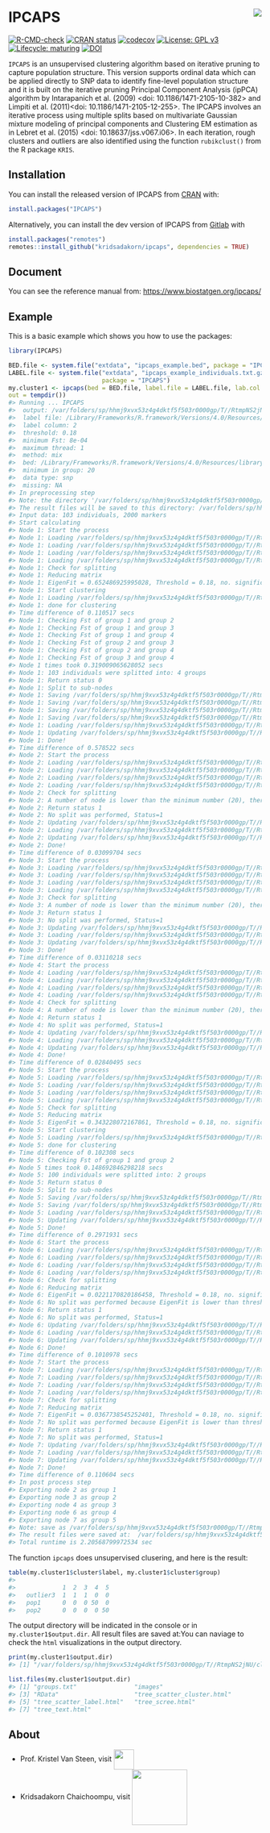 
<!-- README.md is generated from README.Rmd. Please edit that file -->

# IPCAPS <img src="man/figures/ipcaps2_logo.png" align="right" />

<!-- badges: start -->

[![R-CMD-check](https://github.com/kridsadakorn/ipcaps/workflows/R-CMD-check/badge.svg)](https://github.com/kridsadakorn/ipcaps/actions)
[![CRAN
status](https://www.r-pkg.org/badges/version/IPCAPS)](https://CRAN.R-project.org/package=IPCAPS)
[![codecov](https://codecov.io/gh/kridsadakorn/ipcaps/branch/master/graph/badge.svg?token=GGF640V5QY)](https://codecov.io/gh/kridsadakorn/ipcaps)
[![License: GPL
v3](https://img.shields.io/badge/License-GPLv3-blue.svg)](https://www.gnu.org/licenses/gpl-3.0)
[![Lifecycle:
maturing](https://img.shields.io/badge/lifecycle-maturing-blue.svg)](https://www.tidyverse.org/lifecycle/#maturing)
[![DOI](https://zenodo.org/badge/333291312.svg)](https://zenodo.org/badge/latestdoi/333291312)
<!-- badges: end -->

`IPCAPS` is an unsupervised clustering algorithm based on iterative
pruning to capture population structure. This version supports ordinal
data which can be applied directly to SNP data to identify fine-level
population structure and it is built on the iterative pruning Principal
Component Analysis (ipPCA) algorithm by Intarapanich et al. (2009)
\<doi: 10.1186/1471-2105-10-382\> and Limpiti et al. (2011)\<doi:
10.1186/1471-2105-12-255\>. The IPCAPS involves an iterative process
using multiple splits based on multivariate Gaussian mixture modeling of
principal components and Clustering EM estimation as in Lebret et
al. (2015) \<doi: 10.18637/jss.v067.i06\>. In each iteration, rough
clusters and outliers are also identified using the function
`rubikclust()` from the R package `KRIS`.

## Installation

You can install the released version of IPCAPS from
[CRAN](https://CRAN.R-project.org) with:

``` r
install.packages("IPCAPS")
```

Alternatively, you can install the dev version of IPCAPS from
[Gitlab](https://github.com/kridsadakorn/ipcaps) with

``` r
install.packages("remotes")
remotes::install_github("kridsadakorn/ipcaps", dependencies = TRUE)
```

## Document

You can see the reference manual from:
<https://www.biostatgen.org/ipcaps/>

## Example

This is a basic example which shows you how to use the packages:

``` r
library(IPCAPS)

BED.file <- system.file("extdata", "ipcaps_example.bed", package = "IPCAPS")
LABEL.file <- system.file("extdata", "ipcaps_example_individuals.txt.gz",
                          package = "IPCAPS")
my.cluster1 <- ipcaps(bed = BED.file, label.file = LABEL.file, lab.col = 2,
out = tempdir())
#> Running ... IPCAPS 
#>  output: /var/folders/sp/hhmj9xvx53z4g4dktf5f503r0000gp/T//RtmpNS2jNU 
#>  label file: /Library/Frameworks/R.framework/Versions/4.0/Resources/library/IPCAPS/extdata/ipcaps_example_individuals.txt.gz
#>  label column: 2
#>  threshold: 0.18
#>  minimum Fst: 8e-04
#>  maximum thread: 1
#>  method: mix
#>  bed: /Library/Frameworks/R.framework/Versions/4.0/Resources/library/IPCAPS/extdata/ipcaps_example.bed
#>  minimum in group: 20
#>  data type: snp
#>  missing: NA
#> In preprocessing step
#> Note: the directory '/var/folders/sp/hhmj9xvx53z4g4dktf5f503r0000gp/T//RtmpNS2jNU' is existed. 
#> The result files will be saved to this directory: /var/folders/sp/hhmj9xvx53z4g4dktf5f503r0000gp/T//RtmpNS2jNU/cluster_output 
#> Input data: 103 individuals, 2000 markers
#> Start calculating
#> Node 1: Start the process
#> Node 1: Loading /var/folders/sp/hhmj9xvx53z4g4dktf5f503r0000gp/T//RtmpNS2jNU/cluster_output/RData/tree.RData
#> Node 1: Loading /var/folders/sp/hhmj9xvx53z4g4dktf5f503r0000gp/T//RtmpNS2jNU/cluster_output/RData/condition.RData
#> Node 1: Loading /var/folders/sp/hhmj9xvx53z4g4dktf5f503r0000gp/T//RtmpNS2jNU/cluster_output/RData/rawdata.RData
#> Node 1: Loading /var/folders/sp/hhmj9xvx53z4g4dktf5f503r0000gp/T//RtmpNS2jNU/cluster_output/RData/node1.RData
#> Node 1: Check for splitting
#> Node 1: Reducing matrix
#> Node 1: EigenFit = 0.652486925995028, Threshold = 0.18, no. significant PCs = 3
#> Node 1: Start clustering
#> Node 1: Loading /var/folders/sp/hhmj9xvx53z4g4dktf5f503r0000gp/T//RtmpNS2jNU/cluster_output/RData/node1.RData
#> Node 1: done for clustering
#> Time difference of 0.110517 secs
#> Node 1: Checking Fst of group 1 and group 2
#> Node 1: Checking Fst of group 1 and group 3
#> Node 1: Checking Fst of group 1 and group 4
#> Node 1: Checking Fst of group 2 and group 3
#> Node 1: Checking Fst of group 2 and group 4
#> Node 1: Checking Fst of group 3 and group 4
#> Node 1 times took 0.319009065628052 secs
#> Node 1: 103 individuals were splitted into: 4 groups
#> Node 1: Return status 0
#> Node 1: Split to sub-nodes
#> Node 1: Saving /var/folders/sp/hhmj9xvx53z4g4dktf5f503r0000gp/T//RtmpNS2jNU/cluster_output/RData/node2.RData
#> Node 1: Saving /var/folders/sp/hhmj9xvx53z4g4dktf5f503r0000gp/T//RtmpNS2jNU/cluster_output/RData/node3.RData
#> Node 1: Saving /var/folders/sp/hhmj9xvx53z4g4dktf5f503r0000gp/T//RtmpNS2jNU/cluster_output/RData/node4.RData
#> Node 1: Saving /var/folders/sp/hhmj9xvx53z4g4dktf5f503r0000gp/T//RtmpNS2jNU/cluster_output/RData/node5.RData
#> Node 1: Loading /var/folders/sp/hhmj9xvx53z4g4dktf5f503r0000gp/T//RtmpNS2jNU/cluster_output/RData/tree.RData
#> Node 1: Updating /var/folders/sp/hhmj9xvx53z4g4dktf5f503r0000gp/T//RtmpNS2jNU/cluster_output/RData/tree.RData
#> Node 1: Done!
#> Time difference of 0.578522 secs
#> Node 2: Start the process
#> Node 2: Loading /var/folders/sp/hhmj9xvx53z4g4dktf5f503r0000gp/T//RtmpNS2jNU/cluster_output/RData/tree.RData
#> Node 2: Loading /var/folders/sp/hhmj9xvx53z4g4dktf5f503r0000gp/T//RtmpNS2jNU/cluster_output/RData/condition.RData
#> Node 2: Loading /var/folders/sp/hhmj9xvx53z4g4dktf5f503r0000gp/T//RtmpNS2jNU/cluster_output/RData/rawdata.RData
#> Node 2: Loading /var/folders/sp/hhmj9xvx53z4g4dktf5f503r0000gp/T//RtmpNS2jNU/cluster_output/RData/node2.RData
#> Node 2: Check for splitting
#> Node 2: A number of node is lower than the minimum number (20), therefore split was not performed
#> Node 2: Return status 1
#> Node 2: No split was performed, Status=1
#> Node 2: Updating /var/folders/sp/hhmj9xvx53z4g4dktf5f503r0000gp/T//RtmpNS2jNU/cluster_output/RData/leafnode.RData
#> Node 2: Loading /var/folders/sp/hhmj9xvx53z4g4dktf5f503r0000gp/T//RtmpNS2jNU/cluster_output/RData/tree.RData
#> Node 2: Updating /var/folders/sp/hhmj9xvx53z4g4dktf5f503r0000gp/T//RtmpNS2jNU/cluster_output/RData/tree.RData
#> Node 2: Done!
#> Time difference of 0.03099704 secs
#> Node 3: Start the process
#> Node 3: Loading /var/folders/sp/hhmj9xvx53z4g4dktf5f503r0000gp/T//RtmpNS2jNU/cluster_output/RData/tree.RData
#> Node 3: Loading /var/folders/sp/hhmj9xvx53z4g4dktf5f503r0000gp/T//RtmpNS2jNU/cluster_output/RData/condition.RData
#> Node 3: Loading /var/folders/sp/hhmj9xvx53z4g4dktf5f503r0000gp/T//RtmpNS2jNU/cluster_output/RData/rawdata.RData
#> Node 3: Loading /var/folders/sp/hhmj9xvx53z4g4dktf5f503r0000gp/T//RtmpNS2jNU/cluster_output/RData/node3.RData
#> Node 3: Check for splitting
#> Node 3: A number of node is lower than the minimum number (20), therefore split was not performed
#> Node 3: Return status 1
#> Node 3: No split was performed, Status=1
#> Node 3: Updating /var/folders/sp/hhmj9xvx53z4g4dktf5f503r0000gp/T//RtmpNS2jNU/cluster_output/RData/leafnode.RData
#> Node 3: Loading /var/folders/sp/hhmj9xvx53z4g4dktf5f503r0000gp/T//RtmpNS2jNU/cluster_output/RData/tree.RData
#> Node 3: Updating /var/folders/sp/hhmj9xvx53z4g4dktf5f503r0000gp/T//RtmpNS2jNU/cluster_output/RData/tree.RData
#> Node 3: Done!
#> Time difference of 0.03110218 secs
#> Node 4: Start the process
#> Node 4: Loading /var/folders/sp/hhmj9xvx53z4g4dktf5f503r0000gp/T//RtmpNS2jNU/cluster_output/RData/tree.RData
#> Node 4: Loading /var/folders/sp/hhmj9xvx53z4g4dktf5f503r0000gp/T//RtmpNS2jNU/cluster_output/RData/condition.RData
#> Node 4: Loading /var/folders/sp/hhmj9xvx53z4g4dktf5f503r0000gp/T//RtmpNS2jNU/cluster_output/RData/rawdata.RData
#> Node 4: Loading /var/folders/sp/hhmj9xvx53z4g4dktf5f503r0000gp/T//RtmpNS2jNU/cluster_output/RData/node4.RData
#> Node 4: Check for splitting
#> Node 4: A number of node is lower than the minimum number (20), therefore split was not performed
#> Node 4: Return status 1
#> Node 4: No split was performed, Status=1
#> Node 4: Updating /var/folders/sp/hhmj9xvx53z4g4dktf5f503r0000gp/T//RtmpNS2jNU/cluster_output/RData/leafnode.RData
#> Node 4: Loading /var/folders/sp/hhmj9xvx53z4g4dktf5f503r0000gp/T//RtmpNS2jNU/cluster_output/RData/tree.RData
#> Node 4: Updating /var/folders/sp/hhmj9xvx53z4g4dktf5f503r0000gp/T//RtmpNS2jNU/cluster_output/RData/tree.RData
#> Node 4: Done!
#> Time difference of 0.02840495 secs
#> Node 5: Start the process
#> Node 5: Loading /var/folders/sp/hhmj9xvx53z4g4dktf5f503r0000gp/T//RtmpNS2jNU/cluster_output/RData/tree.RData
#> Node 5: Loading /var/folders/sp/hhmj9xvx53z4g4dktf5f503r0000gp/T//RtmpNS2jNU/cluster_output/RData/condition.RData
#> Node 5: Loading /var/folders/sp/hhmj9xvx53z4g4dktf5f503r0000gp/T//RtmpNS2jNU/cluster_output/RData/rawdata.RData
#> Node 5: Loading /var/folders/sp/hhmj9xvx53z4g4dktf5f503r0000gp/T//RtmpNS2jNU/cluster_output/RData/node5.RData
#> Node 5: Check for splitting
#> Node 5: Reducing matrix
#> Node 5: EigenFit = 0.343228072167861, Threshold = 0.18, no. significant PCs = 3
#> Node 5: Start clustering
#> Node 5: Loading /var/folders/sp/hhmj9xvx53z4g4dktf5f503r0000gp/T//RtmpNS2jNU/cluster_output/RData/node5.RData
#> Node 5: done for clustering
#> Time difference of 0.102308 secs
#> Node 5: Checking Fst of group 1 and group 2
#> Node 5 times took 0.148692846298218 secs
#> Node 5: 100 individuals were splitted into: 2 groups
#> Node 5: Return status 0
#> Node 5: Split to sub-nodes
#> Node 5: Saving /var/folders/sp/hhmj9xvx53z4g4dktf5f503r0000gp/T//RtmpNS2jNU/cluster_output/RData/node6.RData
#> Node 5: Saving /var/folders/sp/hhmj9xvx53z4g4dktf5f503r0000gp/T//RtmpNS2jNU/cluster_output/RData/node7.RData
#> Node 5: Loading /var/folders/sp/hhmj9xvx53z4g4dktf5f503r0000gp/T//RtmpNS2jNU/cluster_output/RData/tree.RData
#> Node 5: Updating /var/folders/sp/hhmj9xvx53z4g4dktf5f503r0000gp/T//RtmpNS2jNU/cluster_output/RData/tree.RData
#> Node 5: Done!
#> Time difference of 0.2971931 secs
#> Node 6: Start the process
#> Node 6: Loading /var/folders/sp/hhmj9xvx53z4g4dktf5f503r0000gp/T//RtmpNS2jNU/cluster_output/RData/tree.RData
#> Node 6: Loading /var/folders/sp/hhmj9xvx53z4g4dktf5f503r0000gp/T//RtmpNS2jNU/cluster_output/RData/condition.RData
#> Node 6: Loading /var/folders/sp/hhmj9xvx53z4g4dktf5f503r0000gp/T//RtmpNS2jNU/cluster_output/RData/rawdata.RData
#> Node 6: Loading /var/folders/sp/hhmj9xvx53z4g4dktf5f503r0000gp/T//RtmpNS2jNU/cluster_output/RData/node6.RData
#> Node 6: Check for splitting
#> Node 6: Reducing matrix
#> Node 6: EigenFit = 0.0221170820186458, Threshold = 0.18, no. significant PCs = 
#> Node 6: No split was performed because EigenFit is lower than threshold
#> Node 6: Return status 1
#> Node 6: No split was performed, Status=1
#> Node 6: Updating /var/folders/sp/hhmj9xvx53z4g4dktf5f503r0000gp/T//RtmpNS2jNU/cluster_output/RData/leafnode.RData
#> Node 6: Loading /var/folders/sp/hhmj9xvx53z4g4dktf5f503r0000gp/T//RtmpNS2jNU/cluster_output/RData/tree.RData
#> Node 6: Updating /var/folders/sp/hhmj9xvx53z4g4dktf5f503r0000gp/T//RtmpNS2jNU/cluster_output/RData/tree.RData
#> Node 6: Done!
#> Time difference of 0.1010978 secs
#> Node 7: Start the process
#> Node 7: Loading /var/folders/sp/hhmj9xvx53z4g4dktf5f503r0000gp/T//RtmpNS2jNU/cluster_output/RData/tree.RData
#> Node 7: Loading /var/folders/sp/hhmj9xvx53z4g4dktf5f503r0000gp/T//RtmpNS2jNU/cluster_output/RData/condition.RData
#> Node 7: Loading /var/folders/sp/hhmj9xvx53z4g4dktf5f503r0000gp/T//RtmpNS2jNU/cluster_output/RData/rawdata.RData
#> Node 7: Loading /var/folders/sp/hhmj9xvx53z4g4dktf5f503r0000gp/T//RtmpNS2jNU/cluster_output/RData/node7.RData
#> Node 7: Check for splitting
#> Node 7: Reducing matrix
#> Node 7: EigenFit = 0.0367738545252401, Threshold = 0.18, no. significant PCs = 
#> Node 7: No split was performed because EigenFit is lower than threshold
#> Node 7: Return status 1
#> Node 7: No split was performed, Status=1
#> Node 7: Updating /var/folders/sp/hhmj9xvx53z4g4dktf5f503r0000gp/T//RtmpNS2jNU/cluster_output/RData/leafnode.RData
#> Node 7: Loading /var/folders/sp/hhmj9xvx53z4g4dktf5f503r0000gp/T//RtmpNS2jNU/cluster_output/RData/tree.RData
#> Node 7: Updating /var/folders/sp/hhmj9xvx53z4g4dktf5f503r0000gp/T//RtmpNS2jNU/cluster_output/RData/tree.RData
#> Node 7: Done!
#> Time difference of 0.110604 secs
#> In post process step
#> Exporting node 2 as group 1
#> Exporting node 3 as group 2
#> Exporting node 4 as group 3
#> Exporting node 6 as group 4
#> Exporting node 7 as group 5
#> Note: save as /var/folders/sp/hhmj9xvx53z4g4dktf5f503r0000gp/T//RtmpNS2jNU/cluster_output/groups.txt
#> The result files were saved at:  /var/folders/sp/hhmj9xvx53z4g4dktf5f503r0000gp/T//RtmpNS2jNU/cluster_output 
#> Total runtime is 2.20568799972534 sec
```

The function `ipcaps` does unsupervised clusering, and here is the
result:

``` r
table(my.cluster1$cluster$label, my.cluster1$cluster$group)
#>           
#>             1  2  3  4  5
#>   outlier3  1  1  1  0  0
#>   pop1      0  0  0 50  0
#>   pop2      0  0  0  0 50
```

The output directory will be indicated in the console or in
`my.cluster1$output.dir`. All result files are saved at:You can naviage
to check the `html` visualizations in the output directory.

``` r
print(my.cluster1$output.dir)
#> [1] "/var/folders/sp/hhmj9xvx53z4g4dktf5f503r0000gp/T//RtmpNS2jNU/cluster_output"

list.files(my.cluster1$output.dir)
#> [1] "groups.txt"                "images"                   
#> [3] "RData"                     "tree_scatter_cluster.html"
#> [5] "tree_scatter_label.html"   "tree_scree.html"          
#> [7] "tree_text.html"
```

## About

  - Prof. Kristel Van Steen, visit
    <a href="http://bio3.giga.ulg.ac.be/" border=0 style="border:0; text-decoration:none; outline:none"><img width="40px" src="man/figures/bio3_logo.png" align="center" /></a><br />
  - Kridsadakorn Chaichoompu, visit
    <a href="https://www.biostatgen.org/" border=0 style="border:0; text-decoration:none; outline:none"><img width="110px" src="man/figures/biostatgen_logo.png" align="center" /></a><br />
